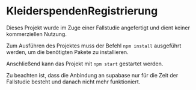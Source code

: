 # KleiderspendenRegistrierung

Dieses Projekt wurde im Zuge einer Fallstudie angefertigt und dient keiner kommerziellen Nutzung.

Zum Ausführen des Projektes muss der Befehl `npm install` ausgeführt werden, um die benötigten Pakete zu installieren. 

Anschließend kann das Projekt mit `npm start` gestartet werden.

Zu beachten ist, dass die Anbindung an supabase nur für die Zeit der Fallstudie besteht und danach nicht mehr funktioniert.
